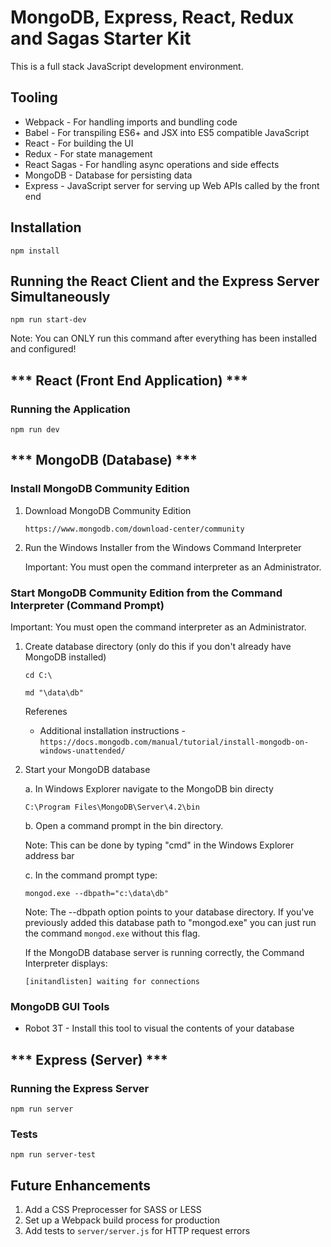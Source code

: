 # MongoDB, Express, React, Redux and Sagas Starter Kit

This is a full stack JavaScript development environment.

## Tooling

- Webpack - For handling imports and bundling code
- Babel - For transpiling ES6+ and JSX into ES5 compatible JavaScript
- React - For building the UI
- Redux - For state management
- React Sagas - For handling async operations and side effects
- MongoDB - Database for persisting data
- Express - JavaScript server for serving up Web APIs called by the front end

## Installation
`npm install`

## Running the React Client and the Express Server Simultaneously

`npm run start-dev`

Note: You can ONLY run this command after everything has been installed and configured!

## *** React (Front End Application) ***

### Running the Application
`npm run dev`

## *** MongoDB (Database) *** 

### Install MongoDB Community Edition

1. Download MongoDB Community Edition

    `https://www.mongodb.com/download-center/community`

2. Run the Windows Installer from the Windows Command Interpreter

    Important: You must open the command interpreter as an Administrator.

### Start MongoDB Community Edition from the Command Interpreter (Command Prompt)

Important: You must open the command interpreter as an Administrator.

1. Create database directory (only do this if you don't already have MongoDB installed)

    `cd C:\`

    `md "\data\db"`

    Referenes

    * Additional installation instructions - `https://docs.mongodb.com/manual/tutorial/install-mongodb-on-windows-unattended/`

2. Start your MongoDB database

    a. In Windows Explorer navigate to the MongoDB bin directy

    `C:\Program Files\MongoDB\Server\4.2\bin`

    b. Open a command prompt in the bin directory.

    Note: This can be done by typing "cmd" in the Windows Explorer address bar

    c. In the command prompt type:

    `mongod.exe --dbpath="c:\data\db"`

    Note: The --dbpath option points to your database directory. If you've previously added this database path to "mongod.exe" you can just run the command `mongod.exe` without this flag.

    If the MongoDB database server is running correctly, the Command Interpreter displays:

    `[initandlisten] waiting for connections`

### MongoDB GUI Tools

* Robot 3T - Install this tool to visual the contents of your database


## *** Express (Server) *** 

### Running the Express Server

`npm run server`

### Tests

`npm run server-test`

## Future Enhancements

1. Add a CSS Preprocesser for SASS or LESS
2. Set up a Webpack build process for production
3. Add tests to `server/server.js` for HTTP request errors
